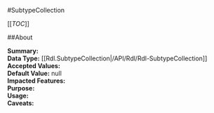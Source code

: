 #SubtypeCollection

[[_TOC_]]

##About

**Summary:**   
**Data Type:** [[Rdl.SubtypeCollection|/API/Rdl/Rdl-SubtypeCollection]]  
**Accepted Values:**   
**Default Value:** null  
**Impacted Features:**   
**Purpose:**   
**Usage:**   
**Caveats:**   

